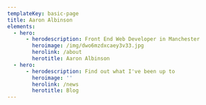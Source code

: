 ```yaml
---
templateKey: basic-page
title: Aaron Albinson
elements:
  - hero:
      - herodescription: Front End Web Developer in Manchester
        heroimage: /img/dwo6mzdxcaey3v33.jpg
        herolink: /about
        herotitle: Aaron Albinson
  - hero:
      - herodescription: Find out what I've been up to
        heroimage: ''
        herolink: /news
        herotitle: Blog
---
```


